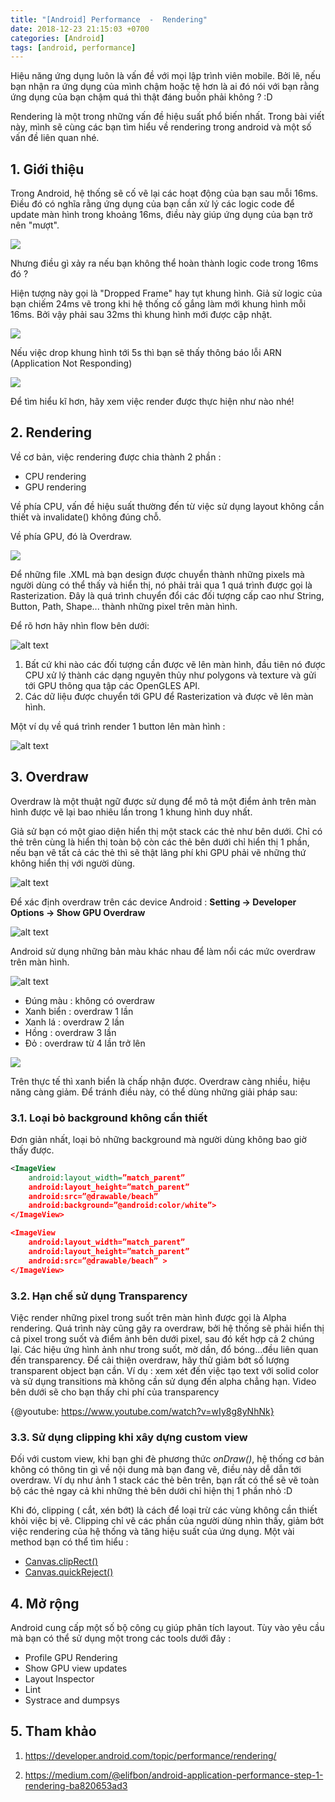 ```yaml
---
title: "[Android] Performance  -  Rendering"
date: 2018-12-23 21:15:03 +0700
categories: [Android]
tags: [android, performance]
---
```


Hiệu năng ứng dụng luôn là vấn đề với mọi lập trình viên mobile. Bởi lẽ, nếu bạn nhận ra ứng dụng của mình chậm hoặc tệ hơn là ai đó nói với bạn rằng ứng dụng của bạn chậm quá thì thật đáng buồn phải không ? :D

Rendering là một trong những vấn đề hiệu suất phổ biến nhất. Trong bài viết này, mình sẽ cùng các bạn tìm hiểu về rendering trong android và một số vấn đề liên quan nhé.

## 1. Giới thiệu
Trong Android, hệ thống sẽ cố vẽ lại các hoạt động của bạn sau mỗi 16ms. Điều đó có nghĩa rằng ứng dụng của bạn cần xử lý các logic code để update màn hình trong khoảng 16ms, điều này giúp ứng dụng của bạn trở nên "mượt".

![](https://images.viblo.asia/32c8ef75-bbf0-4f4b-8867-21594bd883c3.png )

Nhưng điều gì xảy ra nếu bạn không thể hoàn thành logic code trong 16ms đó ?

Hiện tượng này gọi là "Dropped Frame" hay tụt khung hình. Giả sử logic của bạn chiếm 24ms vẽ trong khi hệ thống cố gắng làm mới khung hình mỗi 16ms. Bởi vậy phải sau 32ms thì khung hình mới được cập nhật.

![](https://images.viblo.asia/594eed06-e47d-43b4-9e56-c0ac58c292d5.png)

Nếu việc drop khung hình tới 5s thì bạn sẽ thấy thông báo lỗi ARN (Application Not Responding)

![](https://images.viblo.asia/2483c582-f1f8-49eb-88b2-204a9daadce0.png)

Để tìm hiểu kĩ hơn, hãy xem việc render được thực hiện như nào nhé!

## 2. Rendering
Về cơ bản, việc rendering được chia thành 2 phần : 
* CPU rendering
* GPU rendering

Về phía CPU, vấn đề hiệu suất thường đến từ việc sử dụng layout không cần thiết và invalidate() không đúng chỗ.

Về phía GPU, đó là Overdraw.

![](https://images.viblo.asia/5ecb3451-f597-42a9-b8cd-de4f69588b21.png)

Để những file .XML mà bạn design được chuyển thành những pixels mà người dùng có thể thấy và hiển thị, nó phải trải qua 1 quá trình được gọi là Rasterization. Đây là quá trình chuyển đổi các đối tượng cấp cao như String, Button, Path, Shape... thành những pixel trên màn hình.

Để rõ hơn hãy nhìn flow bên dưới:

![alt text](https://s3-ap-southeast-1.amazonaws.com/kipalog.com/b0bkqmixtr_1_2dt_c87fcQMFLTZNscr1pA.png)

1. Bất cứ khi nào các đối tượng cần được vẽ lên màn hình, đầu tiên nó được CPU xử lý thành các dạng nguyên thủy như polygons và texture và gửi tới GPU thông qua tập các OpenGLES API.
2. Các dữ liệu được chuyển tới GPU để Rasterization và được vẽ lên màn hình.

Một ví dụ về quá trình render 1 button lên màn hình :

![alt text](https://s3-ap-southeast-1.amazonaws.com/kipalog.com/675bksrpgo_1_np19-xORJ56n4F04zKLqPQ.png)

## 3. Overdraw

Overdraw là một thuật ngữ được sử dụng để mô tả một điểm ảnh trên màn hình được vẽ lại bao nhiêu lần trong 1 khung hình duy nhất.

Giả sử bạn có một giao diện hiển thị một stack các thẻ như bên dưới. Chỉ có thẻ trên cùng là hiển thị toàn bộ còn các thẻ bên dưới chỉ hiển thị 1 phần, nếu bạn vẽ tất cả các thẻ thì sẽ thật lãng phí khi GPU phải vẽ những thứ không hiển thị với người dùng.

![alt text](https://s3-ap-southeast-1.amazonaws.com/kipalog.com/8mcey93zrl_1_jUqD2SZ7HPIbG7eKG9gfwg.png)

Để xác định overdraw trên các device Android : **Setting -> Developer Options -> Show GPU Overdraw**

![alt text](https://s3-ap-southeast-1.amazonaws.com/kipalog.com/8o4af83w8v_1__lcAJ8_wOPNLzFNuOSevOA.png)

Android sử dụng những bản màu khác nhau để làm nổi các mức overdraw trên màn hình. 

![alt text](https://s3-ap-southeast-1.amazonaws.com/kipalog.com/u4wn1wg4sz_1_C42FN45vW3MQ2KNNEFuwWg.png)

* Đúng màu : không có overdraw
* Xanh biển : overdraw 1 lần
* Xanh lá : overdraw 2 lần
* Hồng : overdraw 3 lần
* Đỏ : overdraw từ 4 lần trở lên


![](https://images.viblo.asia/6fd91805-3dad-41bc-a2b7-9ab369f09cd5.png)

Trên thực tế thì xanh biển là chấp nhận được. Overdraw càng nhiều, hiệu năng càng giảm. Để tránh điều này, có thể dùng những giải pháp sau:

### 3.1. Loại bỏ background không cần thiết

Đơn giản nhất, loại bỏ những background mà người dùng không bao giờ thấy được.

~~~xml
<ImageView
    android:layout_width=”match_parent”
    android:layout_height=”match_parent”
    android:src=”@drawable/beach”
    android:background=”@android:color/white”>
</ImageView>

<ImageView
    android:layout_width=”match_parent”
    android:layout_height=”match_parent”
    android:src=”@drawable/beach” >
</ImageView>
~~~

### 3.2. Hạn chế sử dụng Transparency

Việc render những pixel trong suốt trên màn hình được gọi là Alpha rendering. Quá trình này  cũng gây ra overdraw, bởi hệ thống sẽ phải hiển thị cả pixel trong suốt và điểm ảnh bên dưới pixel, sau đó kết hợp cả 2 chúng lại.
Các hiệu ứng hình ảnh như trong suốt, mờ dần, đổ bóng...đều liên quan đến transparency. Để cải thiện overdraw, hãy thử giảm bớt số lượng transparent object bạn cần.
Ví dụ : xem xét đến việc tạo text với solid color và sử dụng transitions mà không cần sử dụng đến alpha chẳng hạn.
Video bên dưới sẽ cho bạn thấy chi phí của transparency

{@youtube: https://www.youtube.com/watch?v=wIy8g8yNhNk}

### 3.3. Sử dụng clipping khi xây dựng custom view

Đối với custom view, khi bạn ghi đè phương thức *onDraw()*, hệ thống cơ bản không có thông tin gì về nội dung mà bạn đang vẽ, điều này dễ dẫn tới overdraw.
Ví dụ như ảnh 1 stack các thẻ bên trên, bạn rất có thể sẽ vẽ toàn bộ các thẻ ngay cả khi những thẻ bên dưới chỉ hiện thị 1 phần nhỏ :D

Khi đó, clipping ( cắt, xén bớt) là cách để loại trừ các vùng không cần thiết khỏi việc bị vẽ. Clipping chỉ vẽ các phần của người dùng nhìn thấy, giảm bớt việc rendering của hệ thống và tăng hiệu suất của ứng dụng.
Một vài method bạn có thể tìm hiểu :
* [Canvas.clipRect()](https://developer.android.com/reference/android/graphics/Canvas.html#clipRect(float,%20float,%20float,%20float,%20android.graphics.Region.Op))
* [Canvas.quickReject()](https://developer.android.com/reference/android/graphics/Canvas.html#quickReject(float,%20float,%20float,%20float,%20android.graphics.Canvas.EdgeType))

## 4. Mở rộng

Android cung cấp một số bộ công cụ giúp phân tích layout. Tùy vào yêu cầu mà bạn có thể sử dụng một trong các tools dưới đây :
* Profile GPU Rendering
* Show GPU view updates
* Layout Inspector
* Lint
* Systrace and dumpsys


## 5. Tham khảo

1. https://developer.android.com/topic/performance/rendering/

2. https://medium.com/@elifbon/android-application-performance-step-1-rendering-ba820653ad3

